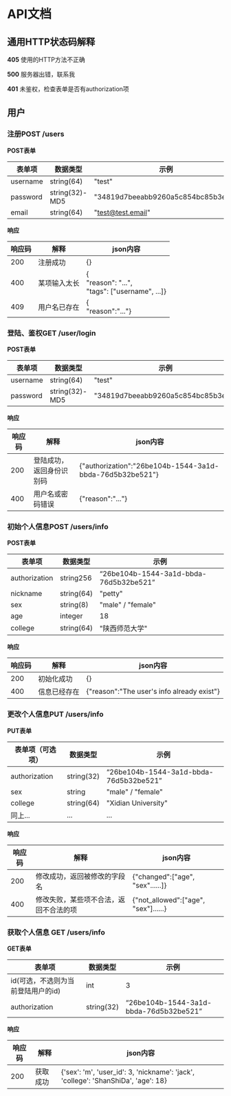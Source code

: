 # API文档

## 通用HTTP状态码解释

**405** 使用的HTTP方法不正确

**500** 服务器出错，联系我

**401** 未鉴权，检查表单是否有authorization项



## 用户

### 注册POST /users

**POST表单**

| 表单项      | 数据类型           | 示例                                 |
| -------- | -------------- | ---------------------------------- |
| username | string(64)     | "test"                             |
| password | string(32)-MD5 | "34819d7beeabb9260a5c854bc85b3e44" |
| email    | string(64)     | "test@test.email"                  |

**响应**

| 响应码  | 解释     | json内容                                   |
| ---- | ------ | ---------------------------------------- |
| 200  | 注册成功   | {}                                       |
| 400  | 某项输入太长 | {<br />"reason": "...",<br />"tags": ["username", ...]} |
| 409  | 用户名已存在 | {<br />"reason":"..."}                   |

### 登陆、鉴权GET /user/login

**POST表单**

| 表单项      | 数据类型           | 示例                                 |
| -------- | -------------- | ---------------------------------- |
| username | string(64)     | "test"                             |
| password | string(32)-MD5 | "34819d7beeabb9260a5c854bc85b3e44' |

**响应**

| 响应码  | 解释           | json内容                                   |
| ---- | ------------ | ---------------------------------------- |
| 200  | 登陆成功，返回身份识别码 | {"authorization":"26be104b-1544-3a1d-bbda-76d5b32be521"} |
| 400  | 用户名或密码错误     | {"reason":"..."}                         |

### 初始个人信息POST /users/info

**POST表单**

| 表单项           | 数据类型       | 示例                                     |
| ------------- | ---------- | -------------------------------------- |
| authorization | string256  | “26be104b-1544-3a1d-bbda-76d5b32be521” |
| nickname      | string(64) | "petty"                                |
| sex           | string(8)  | "male" / "female"                      |
| age           | integer    | 18                                     |
| college       | string(64) | "陕西师范大学"                               |

**响应**

| 响应码  | 解释     | json内容                                   |
| ---- | ------ | ---------------------------------------- |
| 200  | 初始化成功  | {}                                       |
| 400  | 信息已经存在 | {"reason":"The user's info already exist"} |

### 更改个人信息PUT /users/info

**PUT表单**

| 表单项（可选项）      | 数据类型       | 示例                                     |
| ------------- | ---------- | -------------------------------------- |
| authorization | string(32) | “26be104b-1544-3a1d-bbda-76d5b32be521” |
| sex           | string     | "male" / "female"                      |
| college       | string(64) | "Xidian University"                    |
| 同上...         | ...        | ...                                    |

**响应**

| 响应码  | 解释                  | json内容                               |
| ---- | ------------------- | ------------------------------------ |
| 200  | 修改成功，返回被修改的字段名      | {"changed":["age", "sex"......]}     |
| 400  | 修改失败，某些项不合法，返回不合法的项 | {"not_allowed":["age", "sex"]......} |

### 获取个人信息 GET /users/info

**GET表单**

| 表单项                  | 数据类型       | 示例                                     |
| -------------------- | ---------- | -------------------------------------- |
| id(可选，不选则为当前登陆用户的id) | int        | 3                                      |
| authorization        | string(32) | “26be104b-1544-3a1d-bbda-76d5b32be521” |

**响应**

| 响应码  | 解释   | json内容                                   |
| ---- | ---- | ---------------------------------------- |
| 200  | 获取成功 | {'sex': 'm', 'user_id': 3, 'nickname': 'jack', 'college': 'ShanShiDa', 'age': 18} |


